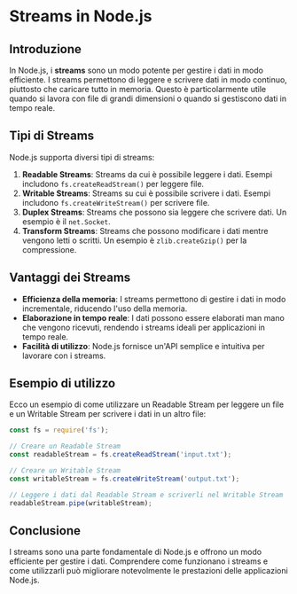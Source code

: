 # Streams in Node.js

## Introduzione

In Node.js, i **streams** sono un modo potente per gestire i dati in modo efficiente. I streams permettono di leggere e scrivere dati in modo continuo, piuttosto che caricare tutto in memoria. Questo è particolarmente utile quando si lavora con file di grandi dimensioni o quando si gestiscono dati in tempo reale.

## Tipi di Streams

Node.js supporta diversi tipi di streams:

1. **Readable Streams**: Streams da cui è possibile leggere i dati. Esempi includono `fs.createReadStream()` per leggere file.
2. **Writable Streams**: Streams su cui è possibile scrivere i dati. Esempi includono `fs.createWriteStream()` per scrivere file.
3. **Duplex Streams**: Streams che possono sia leggere che scrivere dati. Un esempio è il `net.Socket`.
4. **Transform Streams**: Streams che possono modificare i dati mentre vengono letti o scritti. Un esempio è `zlib.createGzip()` per la compressione.

## Vantaggi dei Streams

- **Efficienza della memoria**: I streams permettono di gestire i dati in modo incrementale, riducendo l'uso della memoria.
- **Elaborazione in tempo reale**: I dati possono essere elaborati man mano che vengono ricevuti, rendendo i streams ideali per applicazioni in tempo reale.
- **Facilità di utilizzo**: Node.js fornisce un'API semplice e intuitiva per lavorare con i streams.

## Esempio di utilizzo

Ecco un esempio di come utilizzare un Readable Stream per leggere un file e un Writable Stream per scrivere i dati in un altro file:

```javascript
const fs = require('fs');

// Creare un Readable Stream
const readableStream = fs.createReadStream('input.txt');

// Creare un Writable Stream
const writableStream = fs.createWriteStream('output.txt');

// Leggere i dati dal Readable Stream e scriverli nel Writable Stream
readableStream.pipe(writableStream);
```

## Conclusione

I streams sono una parte fondamentale di Node.js e offrono un modo efficiente per gestire i dati. Comprendere come funzionano i streams e come utilizzarli può migliorare notevolmente le prestazioni delle applicazioni Node.js.